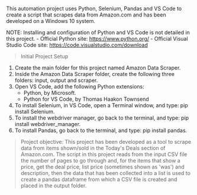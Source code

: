This automation project uses Python, Selenium, Pandas and VS Code to create a script that scrapes data from Amazon.com and has been developed on a Windows 10 system.

NOTE: Installing and configuration of Python and VS Code is not detailed in this project. 
      - Official Python site: https://www.python.org/
      - Official Visual Studio Code site: https://code.visualstudio.com/download

> Initial Project Setup
1. Create the main folder for this project named Amazon Data Scraper.
2. Inside the Amazon Data Scraper folder, create the following three folders: input, output and scraper.
3. Open VS Code, add the following Python extensions: 
   - Python, by Microsoft.
   - Python for VS Code, by Thomas Haakon Townsend
4. To install Selenium, in VS Code, open a Terminal window, and type: pip install Selenium.
5. To install the webdriver manager, go back to the terminal, and type: pip install webdriver_manager.
6. To install Pandas, go back to the terminal, and type: pip install pandas.

> Project objective:
This project has been developed as a tool to scrape data from items shown/sold in the Today's Deals section of Amazon.com. The script in this project reads from the input CSV file the number of pages to go through and, for the items that show a price, get the deal price, list price (sometimes shown as 'was') and description, then the data that has been collected into a list is used to create a pandas dataframe from which a CSV file is created and placed in the output folder.


